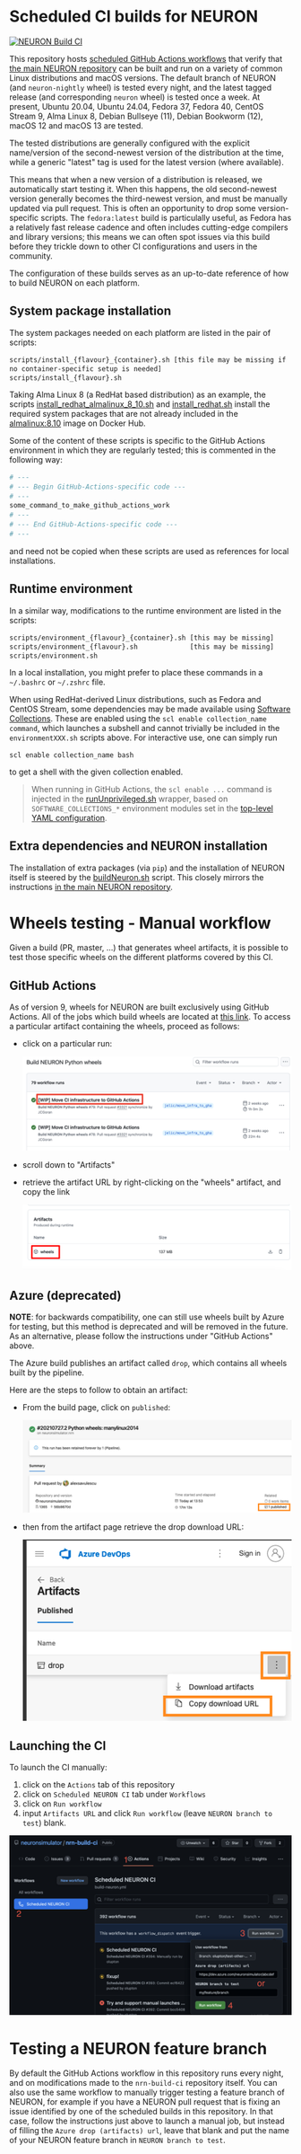 # Scheduled CI builds for NEURON
[![NEURON Build CI](https://github.com/neuronsimulator/nrn-build-ci/actions/workflows/build-neuron.yml/badge.svg)](https://github.com/neuronsimulator/nrn-build-ci/actions/workflows/build-neuron.yml)

This repository hosts [scheduled GitHub Actions workflows](.github/workflows/neuron-ci.yaml) that verify that [the main NEURON repository](https://github.com/neuronsimulator/nrn) can be built and run on a variety of common Linux distributions and macOS versions.
The default branch of NEURON (and `neuron-nightly` wheel) is tested every night,
and the latest tagged release (and corresponding `neuron` wheel) is tested once
a week.
At present, Ubuntu 20.04, Ubuntu 24.04, Fedora 37, Fedora 40, CentOS Stream
9, Alma Linux 8, Debian Bullseye (11), Debian Bookworm (12), macOS 12 and
macOS 13 are tested.

The tested distributions are generally configured with the explicit
name/version of the second-newest version of the distribution at the time,
while a generic "latest" tag is used for the latest version (where available).

This means that when a new version of a distribution is released, we
automatically start testing it.
When this happens, the old second-newest version generally becomes the
third-newest version, and must be manually updated via pull request.
This is often an opportunity to drop some version-specific scripts.
The `fedora:latest` build is particulally useful, as Fedora has a relatively
fast release cadence and often includes cutting-edge compilers and library
versions; this means we can often spot issues via this build before they
trickle down to other CI configurations and users in the community.

The configuration of these builds serves as an up-to-date reference of how to build NEURON on each platform.

## System package installation
The system packages needed on each platform are listed in the pair of scripts:
```
scripts/install_{flavour}_{container}.sh [this file may be missing if no container-specific setup is needed]
scripts/install_{flavour}.sh
```
Taking Alma Linux 8 (a RedHat based distribution) as an example, the scripts [install_redhat_almalinux_8_10.sh](scripts/install_redhat_almalinux_8_10.sh) and [install_redhat.sh](scripts/install_redhat.sh) install the required system packages that are not already included in the [almalinux:8.10](https://hub.docker.com/_/almalinux) image on Docker Hub.

Some of the content of these scripts is specific to the GitHub Actions environment in which they are regularly tested; this is commented in the following way:
```sh
# ---
# --- Begin GitHub-Actions-specific code ---
# ---
some_command_to_make_github_actions_work
# ---
# --- End GitHub-Actions-specific code ---
# ---
```
and need not be copied when these scripts are used as references for local installations.

## Runtime environment
In a similar way, modifications to the runtime environment are listed in the scripts:
```
scripts/environment_{flavour}_{container}.sh [this may be missing]
scripts/environment_{flavour}.sh             [this may be missing]
scripts/environment.sh
```
In a local installation, you might prefer to place these commands in a `~/.bashrc` or `~/.zshrc` file.

When using RedHat-derived Linux distributions, such as Fedora and CentOS Stream, some dependencies may be made available using [Software Collections](https://www.softwarecollections.org/en/).
These are enabled using the `scl enable collection_name command`, which launches a subshell and cannot trivially be included in the `environmentXXX.sh` scripts above.
For interactive use, one can simply run
```
scl enable collection_name bash
```
to get a shell with the given collection enabled.
> When running in GitHub Actions, the `scl enable ...` command is injected in the [runUnprivileged.sh](wrappers/runUnprivileged.sh) wrapper, based on `SOFTWARE_COLLECTIONS_*` environment modules set in the [top-level YAML configuration](.github/workflows/neuron-ci.yaml).

## Extra dependencies and NEURON installation
The installation of extra packages (via `pip`) and the installation of NEURON itself is steered by the [buildNeuron.sh](scripts/buildNeuron.sh) script.
This closely mirrors the instructions [in the main NEURON repository](https://github.com/neuronsimulator/nrn/#build-cmake).

# Wheels testing - Manual workflow

Given a build (PR, master, ...) that generates wheel artifacts, it is possible to test those specific wheels on the different platforms covered by this CI.

## GitHub Actions

As of version 9, wheels for NEURON are built exclusively using GitHub Actions. All of the jobs which build wheels are located at [this link](https://github.com/neuronsimulator/nrn/actions/workflows/wheels.yml). To access a particular artifact containing the wheels, proceed as follows:

* click on a particular run:

  ![](images/gha1.png)
* scroll down to "Artifacts"
* retrieve the artifact URL by right-clicking on the "wheels" artifact, and copy the link

  ![](images/gha2.png)

## Azure (deprecated)

**NOTE**: for backwards compatibility, one can still use wheels built by Azure for testing, but this method is deprecated and will be removed in the future.
As an alternative, please follow the instructions under "GitHub Actions" above.

The Azure build publishes an artifact called `drop`, which contains all wheels built by the pipeline.

Here are the steps to follow to obtain an artifact:

* From the build page, click on `published`:

  ![](images/drop1.png)
* then from the artifact page retrieve the drop download URL:

  ![](images/drop2.png)


## Launching the CI

To launch the CI manually:

1) click on the `Actions` tab of this repository
2) click on `Scheduled NEURON CI` tab under `Workflows`
3) click on `Run workflow`
4) input `Artifacts URL` and click `Run workflow` (leave `NEURON branch to test`) blank.
     
![](images/manual-dispatch.png)

# Testing a NEURON feature branch

By default the GitHub Actions workflow in this repository runs every night, and on modifications made to the `nrn-build-ci` repository itself.
You can also use the same workflow to manually trigger testing a feature branch of NEURON, for example if you have a NEURON pull request that is fixing an issue identified by one of the scheduled builds in this repository.
In that case, follow the instructions just above to launch a manual job, but instead of filling the `Azure drop (artifacts) url`, leave that blank and put the name of your NEURON feature branch in `NEURON branch to test`.
